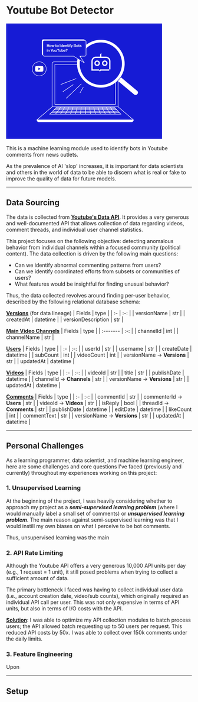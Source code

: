 # Youtube Bot Detector

![Comic graphic of laptop observed by a magnifying glass. Inside of it is a robot face. A text bubble from the robot asks the question: "How to identify bots in Youtube?"](https://github.com/tranjm4/yt_bot_detector/blob/main/public/img.png?raw=true)

This is a machine learning module used to identify bots in Youtube comments from news outlets.

As the prevalence of AI 'slop' increases, it is important for data scientists and others in the world of data to be able to discern what is real or fake to improve the quality of data for future models.

***

## Data Sourcing

The data is collected from [**Youtube's Data API**](https://developers.google.com/youtube/v3/docs). It provides a very generous and well-documented API that allows collection of data regarding videos, comment threads, and individual user channel statistics.

This project focuses on the following objective: detecting anomalous behavior from individual channels within a focused community (political content). The data collection is driven by the following main questions:

- Can we identify abnormal commenting patterns from users?
- Can we identify coordinated efforts from subsets or communities of users?
- What features would be insightful for finding unusual behavior?

Thus, the data collected revolves around finding per-user behavior, described by the following relational database schema:

<u>**Versions**</u> (for data lineage)
| Fields | type |
| :- | :-: |
| versionName | str |
| createdAt | datetime |
| versionDescription | str |

<u>**Main Video Channels**</u>
| Fields | type |
| :------- | :-: |
| channelId | int |
| channelName | str |

<u>**Users**</u>
| Fields | type |
| :- | :-: |
| userId | str |
| username | str |
| createDate | datetime |
| subCount | int |
| videoCount | int |
| versionName -> **Versions** | str |
| updatedAt | datetime |

<u>**Videos**</u>
| Fields | type |
| :- | :-: |
| videoId | str |
| title | str |
| publishDate | datetime |
| channelId -> **Channels** | str |
| versionName -> **Versions** | str |
| updatedAt | datetime |

<u>**Comments**</u>
| Fields | type |
| :- | :-: |
| commentId | str |
| commenterId -> **Users** | str |
| videoId -> **Videos** | str |
| isReply | bool |
| threadId -> **Comments** | str |
| publishDate | datetime |
| editDate | datetime |
| likeCount | int |
| commentText | str |
| versionName -> **Versions** | str |
| updatedAt | datetime |


***

## Personal Challenges

As a learning programmer, data scientist, and machine learning engineer, here are some challenges and core questions I've faced (previously and currently) throughout my experiences working on this project:

### 1. Unsupervised Learning

At the beginning of the project, I was heavily considering whether to approach my project as a ***semi-supervised learning problem*** (where I would manually label a small set of comments) or ***unsupervised learning problem***. The main reason against semi-supervised learning was that I would instill my own biases on what I perceive to be bot comments. 

Thus, unsupervised learning was the main 

### 2. API Rate Limiting

Although the Youtube API offers a very generous 10,000 API units per day (e.g., 1 request = 1 unit), it still posed problems when trying to collect a sufficient amount of data.

The primary bottleneck I faced was having to collect individual user data (i.e., account creation date, video/sub counts), which originally required an individual API call per user. This was not only expensive in terms of API units, but also in terms of I/O costs with the API.

<u>**Solution**</u>: I was able to optimize my API collection modules to batch process users; the API allowed batch requesting up to 50 users per request. This reduced API costs by 50x. I was able to collect over 150k comments under the daily limits.

### 3. Feature Engineering

Upon 

***

## Setup